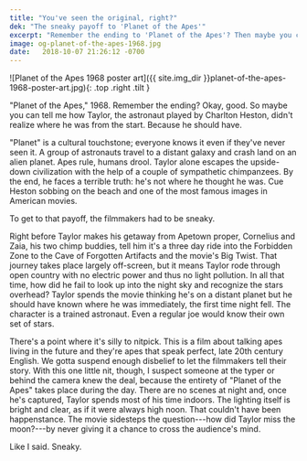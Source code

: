 ```yaml
---
title: "You've seen the original, right?"
dek: "The sneaky payoff to 'Planet of the Apes'"
excerpt: "Remember the ending to 'Planet of the Apes'? Then maybe you can explain something to me."
image: og-planet-of-the-apes-1968.jpg
date:   2018-10-07 21:26:12 -0700
---
```


![Planet of the Apes 1968 poster art]({{ site.img_dir }}planet-of-the-apes-1968-poster-art.jpg){: .top .right .tilt }

"Planet of the Apes," 1968. Remember the ending? Okay, good. So maybe you can tell me how Taylor, the astronaut played by Charlton Heston, didn't realize where he was from the start. Because he should have.

"Planet" is a cultural touchstone; everyone knows it even if they've never seen it. A group of astronauts travel to a distant galaxy and crash land on an alien planet. Apes rule, humans drool. Taylor alone escapes the upside-down civilization with the help of a couple of sympathetic chimpanzees. By the end, he faces a terrible truth: he's not where he thought he was. Cue Heston sobbing on the beach and one of the most famous images in American movies.

To get to that payoff, the filmmakers had to be sneaky.

Right before Taylor makes his getaway from Apetown proper, Cornelius and Zaia, his two chimp buddies, tell him it's a three day ride into the Forbidden Zone to the Cave of Forgotten Artifacts and the movie's Big Twist. That journey takes place largely off-screen, but it means Taylor rode through open country with no electric power and thus no light pollution. In all that time, how did he fail to look up into the night sky and recognize the stars overhead? Taylor spends the movie thinking he's on a distant planet but he should have known where he was immediately, the first time night fell. The character is a trained astronaut. Even a regular joe would know their own set of stars.

There's a point where it's silly to nitpick. This is a film about talking apes living in the future and they're apes that speak perfect, late 20th century English. We gotta suspend enough disbelief to let the filmmakers tell their story. With this one little nit, though, I suspect someone at the typer or behind the camera knew the deal, because the entirety of "Planet of the Apes" takes place during the day. There are no scenes at night and, once he's captured, Taylor spends most of his time indoors. The lighting itself is bright and clear, as if it were always high noon. That couldn't have been happenstance. The movie sidesteps the question---how did Taylor miss the moon?---by never giving it a chance to cross the audience's mind.

Like I said. Sneaky.
